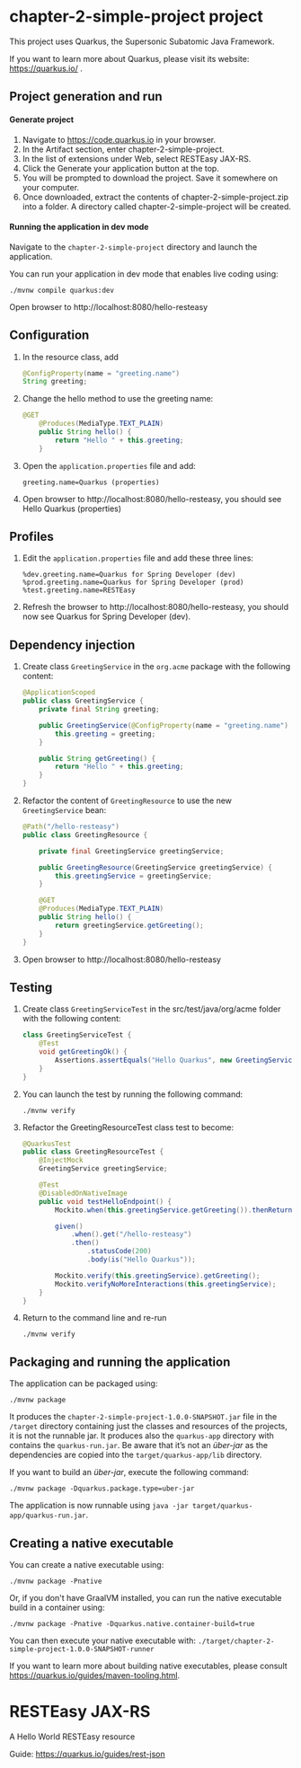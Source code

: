# chapter-2-simple-project project

This project uses Quarkus, the Supersonic Subatomic Java Framework.

If you want to learn more about Quarkus, please visit its website: https://quarkus.io/ .

## Project generation and run

#### Generate project
1. Navigate to https://code.quarkus.io in your browser.
1. In the Artifact section, enter chapter-2-simple-project.
1. In the list of extensions under Web, select RESTEasy JAX-RS.
1. Click the Generate your application button at the top.
1. You will be prompted to download the project. Save it somewhere on your computer.
1. Once downloaded, extract the contents of chapter-2-simple-project.zip into a folder. A directory called chapter-2-simple-project will be created.

#### Running the application in dev mode

Navigate to the `chapter-2-simple-project` directory and launch the application.

You can run your application in dev mode that enables live coding using:
```shell script
./mvnw compile quarkus:dev
```

Open browser to http://localhost:8080/hello-resteasy


## Configuration

1. In the resource class, add 
    ```java
    @ConfigProperty(name = "greeting.name")
    String greeting;
    ```
1. Change the hello method to use the greeting name:
    ```java
    @GET
    	@Produces(MediaType.TEXT_PLAIN)
    	public String hello() {
    		return "Hello " + this.greeting;
    	}
    ```    

1. Open the `application.properties` file and add:
    ```properties
    greeting.name=Quarkus (properties)
    ``` 
1. Open browser to http://localhost:8080/hello-resteasy, you should see Hello Quarkus (properties)

## Profiles

1. Edit the `application.properties` file and add these three lines:
    ```
    %dev.greeting.name=Quarkus for Spring Developer (dev)
    %prod.greeting.name=Quarkus for Spring Developer (prod)
    %test.greeting.name=RESTEasy    
    ```
1. Refresh the browser to http://localhost:8080/hello-resteasy, you should now see Quarkus for Spring Developer (dev).

## Dependency injection

1. Create class `GreetingService` in the `org.acme` package with the following content:
    ```java
    @ApplicationScoped
    public class GreetingService {
        private final String greeting;
    
        public GreetingService(@ConfigProperty(name = "greeting.name") String greeting) {
            this.greeting = greeting;
        }
    
        public String getGreeting() {
            return "Hello " + this.greeting;
        }
    }
    ```

1. Refactor the content of `GreetingResource` to use the new `GreetingService` bean:
    ```java
    @Path("/hello-resteasy")
    public class GreetingResource {
    
        private final GreetingService greetingService;
    
        public GreetingResource(GreetingService greetingService) {
            this.greetingService = greetingService;
        }
    
        @GET
        @Produces(MediaType.TEXT_PLAIN)
        public String hello() {
            return greetingService.getGreeting();
        }
    }
    ```

3. Open browser to http://localhost:8080/hello-resteasy

## Testing

1. Create class `GreetingServiceTest` in the src/test/java/org/acme folder with the following content:
    ```java
    class GreetingServiceTest {
        @Test
        void getGreetingOk() {
            Assertions.assertEquals("Hello Quarkus", new GreetingService("Quarkus").getGreeting());
        }
    }
    ```

1. You can launch the test by running the following command:
    ```shell script
    ./mvnw verify
    ```
1. Refactor the GreetingResourceTest class test to become:
    ```java
    @QuarkusTest
    public class GreetingResourceTest {
        @InjectMock
        GreetingService greetingService;
    
        @Test
        @DisabledOnNativeImage
        public void testHelloEndpoint() {
            Mockito.when(this.greetingService.getGreeting()).thenReturn("Hello Quarkus");
    
            given()
                .when().get("/hello-resteasy")
                .then()
                    .statusCode(200)
                    .body(is("Hello Quarkus"));
    
            Mockito.verify(this.greetingService).getGreeting();
            Mockito.verifyNoMoreInteractions(this.greetingService);
        }
    }
    ```
1. Return to the command line and re-run
    ```shell script
    ./mvnw verify
    ```

## Packaging and running the application

The application can be packaged using:
```shell script
./mvnw package
```
It produces the `chapter-2-simple-project-1.0.0-SNAPSHOT.jar` file in the `/target` directory  containing just the classes and resources of the projects, it is not the runnable jar.
It produces also the `quarkus-app` directory with contains the `quarkus-run.jar`. Be aware that it’s not an _über-jar_ as the dependencies are copied into the `target/quarkus-app/lib` directory.

If you want to build an _über-jar_, execute the following command:
```shell script
./mvnw package -Dquarkus.package.type=uber-jar
```

The application is now runnable using `java -jar target/quarkus-app/quarkus-run.jar`.

## Creating a native executable

You can create a native executable using: 
```shell script
./mvnw package -Pnative
```

Or, if you don't have GraalVM installed, you can run the native executable build in a container using: 
```shell script
./mvnw package -Pnative -Dquarkus.native.container-build=true
```

You can then execute your native executable with: `./target/chapter-2-simple-project-1.0.0-SNAPSHOT-runner`

If you want to learn more about building native executables, please consult https://quarkus.io/guides/maven-tooling.html.

# RESTEasy JAX-RS

<p>A Hello World RESTEasy resource</p>

Guide: https://quarkus.io/guides/rest-json
